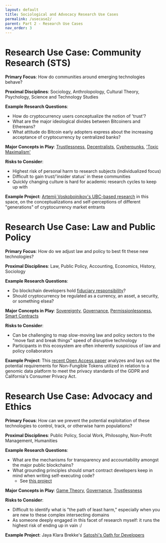 ```yaml
---
layout: default
title: Sociological and Advocacy Research Use Cases
permalink: /usecase2/
parent: Part 2 - Research Use Cases
nav_order: 3
---
```


# Research Use Case: Community Research (STS)

**Primary Focus**: How do communities around emerging technologies behave?

**Proximal Disciplines**: Sociology, Anthrolopology, Cultural Theory, Psychology, Science and Technology Studies

**Example Research Questions**:

* How do cryptocurrency users conceptualize the notion of 'trust'?
* What are the major ideological divides between Bitcoiners and Ethereans?
* What attitude do Bitcoin early adopters express about the increasing acceptance of cryptocurrency by centralized banks?

**Major Concepts in Play**: [Trustlessness](https://www.preethikasireddy.com/post/what-do-we-mean-by-blockchains-are-trustless), [Decentralists](https://medium.com/@bit_novosti/a-crypto-decentralist-manifesto-6ba1fa0b9ede), [Cypherpunks](https://www.activism.net/cypherpunk/manifesto.html), ['Toxic Maximalism'](https://bitcoinmagazine.com/culture/op-ed-why-bitcoins-toxic-maximalism-makes-sense)

**Risks to Consider**:

* Highest risk of personal harm to research subjects (individualized focus)
* Difficult to gain trust/'insider status' in these communities
* Quickly changing culture is hard for academic research cycles to keep up with

**Example Project**: [Artemij Voskobojnikov's UBC-based research](https://lersse.ece.ubc.ca/2020/03/03/lersse-at-financial-cryptography-2020/) in this space, on the conceptualizations and self-perceptions of different "generations" of cryptocurrency market entrants


# Research Use Case: Law and Public Policy

**Primary Focus**: How do we adjust law and policy to best fit these new technologies?

**Proximal Disciplines**: Law, Public Policy, Accounting, Economics, History, Sociology

**Example Research Questions**:

* Do blockchain developers hold [fiduciary responsibility](https://papers.ssrn.com/sol3/papers.cfm?abstract_id=3203198)?
* Should cryptocurrency be regulated as a currency, an asset, a security, or something elsea?

**Major Concepts in Play**: [Sovereignty](https://bitcoinmagazine.com/culture/bitcoin-unleashes-the-sovereign-individual), [Governance](https://www.ourmachine.net/writing/byzantine-generalization-problem/), [Permissionlessness](https://www.corda.net/blog/permissionlessness-a-simple-concept-with-profound-implications/), [Smart Contracts](https://ethereum.org/en/developers/docs/smart-contracts/)

**Risks to Consider**:

* Can be challenging to map slow-moving law and policy sectors to the "move fast and break things" speed of disruptive technology
* Participants in this ecosystem are often inherently suspicious of law and policy collaborators

**Example Project**: This [recent Open Access paper](https://jbba.scholasticahq.com/article/13164.pdf) analyzes and lays out the potential requirements for Non-Fungible Tokens utilized in relation to a genomic data platform to meet the privacy standards of the GDPR and California's Consumer Privacy Act.


# Research Use Case: Advocacy and Ethics

**Primary Focus**: How can we prevent the potential exploitation of these technologies to control, track, or otherwise harm populations?

**Proximal Disciplines**: Public Policy, Social Work, Philosophy, Non-Profit Management, Humanities

**Example Research Questions**:

* What are the mechanisms for transparency and accountability amongst the major public blockchains?
* What grounding principles should smart contract developers keep in mind when writing self-executing code?
    * See [this project](https://blog.b9lab.com/proposing-the-satoshi-oath-for-developers-69003cffb022)

**Major Concepts in Play**: [Game Theory](https://ncase.me/trust/), [Governance](https://www.ourmachine.net/writing/byzantine-generalization-problem/), [Trustlessness](https://www.preethikasireddy.com/post/what-do-we-mean-by-blockchains-are-trustless)

**Risks to Consider**:

* Difficult to identify what is "the path of least harm," especially when you are new to these complex intersecting domains
* As someone deeply engaged in this facet of research myself: it runs the highest risk of ending up in vain :/

**Example Project**: Jaya Klara Brekke's [Satoshi's Oath for Developers](https://blog.b9lab.com/proposing-the-satoshi-oath-for-developers-69003cffb022)
